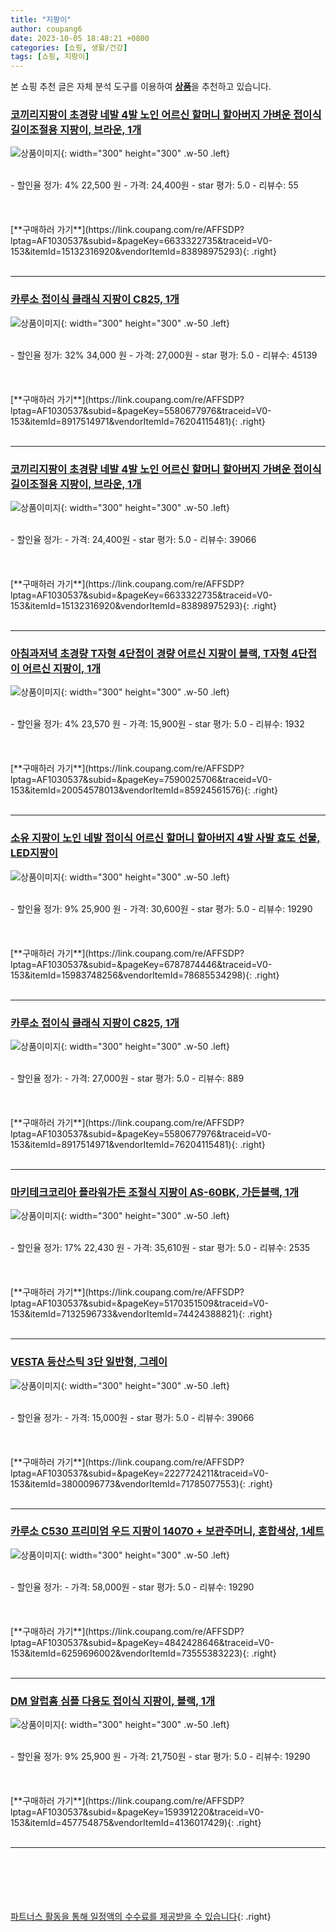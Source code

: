 ```yaml
---
title: "지팡이"
author: coupang6
date: 2023-10-05 18:48:21 +0800
categories: [쇼핑, 생활/건강]
tags: [쇼핑, 지팡이]
---
```


본 쇼핑 추천 글은 자체 분석 도구를 이용하여 [**상품**](https://link.coupang.com/a/bao1ui)을 추천하고 있습니다.

### [코끼리지팡이 초경량 네발 4발 노인 어르신 할머니 할아버지 가벼운 접이식 길이조절용 지팡이, 브라운, 1개](https://link.coupang.com/re/AFFSDP?lptag=AF1030537&subid=&pageKey=6633322735&traceid=V0-153&itemId=15132316920&vendorItemId=83898975293)

![상품이미지](https://thumbnail8.coupangcdn.com/thumbnails/remote/230x230ex/image/vendor_inventory/eb3e/f73a6b18b8db49c01f7f3b37acc5fb2171d200ee6bcb1c387af0ff7c71e3.png){: width="300" height="300" .w-50 .left}


<br>
- 할인율 정가: 4%  22,500   원
- 가격: 24,400원
- star 평가: 5.0
- 리뷰수: 55
<br>
<br>
<br>
<br>
[**구매하러 가기**](https://link.coupang.com/re/AFFSDP?lptag=AF1030537&subid=&pageKey=6633322735&traceid=V0-153&itemId=15132316920&vendorItemId=83898975293){: .right}
<br>
<br>

---

### [카루소 접이식 클래식 지팡이 C825, 1개](https://link.coupang.com/re/AFFSDP?lptag=AF1030537&subid=&pageKey=5580677976&traceid=V0-153&itemId=8917514971&vendorItemId=76204115481)

![상품이미지](https://thumbnail7.coupangcdn.com/thumbnails/remote/230x230ex/image/retail/images/2021/05/27/14/8/0b92f35c-8ead-4835-8f68-cbd14d36352c.jpg){: width="300" height="300" .w-50 .left}


<br>
- 할인율 정가: 32%  34,000   원
- 가격: 27,000원
- star 평가: 5.0
- 리뷰수: 45139
<br>
<br>
<br>
<br>
[**구매하러 가기**](https://link.coupang.com/re/AFFSDP?lptag=AF1030537&subid=&pageKey=5580677976&traceid=V0-153&itemId=8917514971&vendorItemId=76204115481){: .right}
<br>
<br>

---

### [코끼리지팡이 초경량 네발 4발 노인 어르신 할머니 할아버지 가벼운 접이식 길이조절용 지팡이, 브라운, 1개](https://link.coupang.com/re/AFFSDP?lptag=AF1030537&subid=&pageKey=6633322735&traceid=V0-153&itemId=15132316920&vendorItemId=83898975293)

![상품이미지](https://thumbnail8.coupangcdn.com/thumbnails/remote/230x230ex/image/vendor_inventory/eb3e/f73a6b18b8db49c01f7f3b37acc5fb2171d200ee6bcb1c387af0ff7c71e3.png){: width="300" height="300" .w-50 .left}


<br>
- 할인율 정가: 
- 가격: 24,400원
- star 평가: 5.0
- 리뷰수: 39066
<br>
<br>
<br>
<br>
[**구매하러 가기**](https://link.coupang.com/re/AFFSDP?lptag=AF1030537&subid=&pageKey=6633322735&traceid=V0-153&itemId=15132316920&vendorItemId=83898975293){: .right}
<br>
<br>

---

### [아침과저녁 초경량 T자형 4단접이 경량 어르신 지팡이 블랙, T자형 4단접이 어르신 지팡이, 1개](https://link.coupang.com/re/AFFSDP?lptag=AF1030537&subid=&pageKey=7590025706&traceid=V0-153&itemId=20054578013&vendorItemId=85924561576)

![상품이미지](https://thumbnail6.coupangcdn.com/thumbnails/remote/230x230ex/image/vendor_inventory/7cc2/07b9158aef3b652dff722f57c300f25e283fad93bd45813e91fd28b8d306.jpg){: width="300" height="300" .w-50 .left}


<br>
- 할인율 정가: 4%  23,570   원
- 가격: 15,900원
- star 평가: 5.0
- 리뷰수: 1932
<br>
<br>
<br>
<br>
[**구매하러 가기**](https://link.coupang.com/re/AFFSDP?lptag=AF1030537&subid=&pageKey=7590025706&traceid=V0-153&itemId=20054578013&vendorItemId=85924561576){: .right}
<br>
<br>

---

### [소유 지팡이 노인 네발 접이식 어르신 할머니 할아버지 4발 사발 효도 선물, LED지팡이](https://link.coupang.com/re/AFFSDP?lptag=AF1030537&subid=&pageKey=6787874446&traceid=V0-153&itemId=15983748256&vendorItemId=78685534298)

![상품이미지](https://thumbnail8.coupangcdn.com/thumbnails/remote/230x230ex/image/vendor_inventory/d1a8/b5082f8491d982d6976809d7a7628f730c79b327a052b032a02d0bea0322.jpg){: width="300" height="300" .w-50 .left}


<br>
- 할인율 정가: 9%  25,900   원
- 가격: 30,600원
- star 평가: 5.0
- 리뷰수: 19290
<br>
<br>
<br>
<br>
[**구매하러 가기**](https://link.coupang.com/re/AFFSDP?lptag=AF1030537&subid=&pageKey=6787874446&traceid=V0-153&itemId=15983748256&vendorItemId=78685534298){: .right}
<br>
<br>

---

### [카루소 접이식 클래식 지팡이 C825, 1개](https://link.coupang.com/re/AFFSDP?lptag=AF1030537&subid=&pageKey=5580677976&traceid=V0-153&itemId=8917514971&vendorItemId=76204115481)

![상품이미지](https://thumbnail7.coupangcdn.com/thumbnails/remote/230x230ex/image/retail/images/2021/05/27/14/8/0b92f35c-8ead-4835-8f68-cbd14d36352c.jpg){: width="300" height="300" .w-50 .left}


<br>
- 할인율 정가: 
- 가격: 27,000원
- star 평가: 5.0
- 리뷰수: 889
<br>
<br>
<br>
<br>
[**구매하러 가기**](https://link.coupang.com/re/AFFSDP?lptag=AF1030537&subid=&pageKey=5580677976&traceid=V0-153&itemId=8917514971&vendorItemId=76204115481){: .right}
<br>
<br>

---

### [마키테크코리아 플라워가든 조절식 지팡이 AS-60BK, 가든블랙, 1개](https://link.coupang.com/re/AFFSDP?lptag=AF1030537&subid=&pageKey=5170351509&traceid=V0-153&itemId=7132596733&vendorItemId=74424388821)

![상품이미지](https://thumbnail7.coupangcdn.com/thumbnails/remote/230x230ex/image/retail/images/2021/03/12/10/8/f3342dab-a8de-4393-9969-538786d982f9.jpg){: width="300" height="300" .w-50 .left}


<br>
- 할인율 정가: 17%  22,430   원
- 가격: 35,610원
- star 평가: 5.0
- 리뷰수: 2535
<br>
<br>
<br>
<br>
[**구매하러 가기**](https://link.coupang.com/re/AFFSDP?lptag=AF1030537&subid=&pageKey=5170351509&traceid=V0-153&itemId=7132596733&vendorItemId=74424388821){: .right}
<br>
<br>

---

### [VESTA 등산스틱 3단 일반형, 그레이](https://link.coupang.com/re/AFFSDP?lptag=AF1030537&subid=&pageKey=2227724211&traceid=V0-153&itemId=3800096773&vendorItemId=71785077553)

![상품이미지](https://thumbnail6.coupangcdn.com/thumbnails/remote/230x230ex/image/retail/images/2020/10/12/12/6/a6ea7882-709f-4a0e-9f29-837fc3438c6b.jpg){: width="300" height="300" .w-50 .left}


<br>
- 할인율 정가: 
- 가격: 15,000원
- star 평가: 5.0
- 리뷰수: 39066
<br>
<br>
<br>
<br>
[**구매하러 가기**](https://link.coupang.com/re/AFFSDP?lptag=AF1030537&subid=&pageKey=2227724211&traceid=V0-153&itemId=3800096773&vendorItemId=71785077553){: .right}
<br>
<br>

---

### [카루소 C530 프리미엄 우드 지팡이 14070 + 보관주머니, 혼합색상, 1세트](https://link.coupang.com/re/AFFSDP?lptag=AF1030537&subid=&pageKey=4842428646&traceid=V0-153&itemId=6259696002&vendorItemId=73555383223)

![상품이미지](https://thumbnail8.coupangcdn.com/thumbnails/remote/230x230ex/image/retail/images/2021/01/20/17/8/a8b0a4bb-ac81-4e76-8ee2-074a12815e00.jpg){: width="300" height="300" .w-50 .left}


<br>
- 할인율 정가: 
- 가격: 58,000원
- star 평가: 5.0
- 리뷰수: 19290
<br>
<br>
<br>
<br>
[**구매하러 가기**](https://link.coupang.com/re/AFFSDP?lptag=AF1030537&subid=&pageKey=4842428646&traceid=V0-153&itemId=6259696002&vendorItemId=73555383223){: .right}
<br>
<br>

---

### [DM 알럽홈 심플 다용도 접이식 지팡이, 블랙, 1개](https://link.coupang.com/re/AFFSDP?lptag=AF1030537&subid=&pageKey=159391220&traceid=V0-153&itemId=457754875&vendorItemId=4136017429)

![상품이미지](https://thumbnail7.coupangcdn.com/thumbnails/remote/230x230ex/image/retail/images/2018/11/20/14/5/0380888a-630f-4e00-bb89-5f43033cf2fc.jpg){: width="300" height="300" .w-50 .left}


<br>
- 할인율 정가: 9%  25,900   원
- 가격: 21,750원
- star 평가: 5.0
- 리뷰수: 19290
<br>
<br>
<br>
<br>
[**구매하러 가기**](https://link.coupang.com/re/AFFSDP?lptag=AF1030537&subid=&pageKey=159391220&traceid=V0-153&itemId=457754875&vendorItemId=4136017429){: .right}
<br>
<br>

---
<br><br><br><br><br> [파트너스 활동을 통해 일정액의 수수료를 제공받을 수 있습니다](https://link.coupang.com/a/bao1ui){: .right}